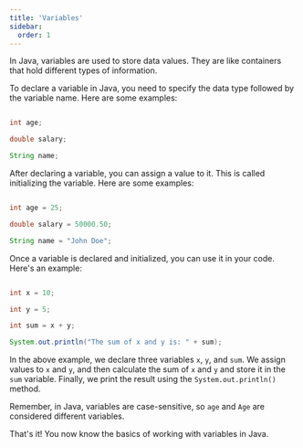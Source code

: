 ```yaml
---
title: 'Variables'
sidebar:
  order: 1
---
```


 

In Java, variables are used to store data values. They are like containers that hold different types of information. 





To declare a variable in Java, you need to specify the data type followed by the variable name. Here are some examples:



```java

int age;

double salary;

String name;

```





After declaring a variable, you can assign a value to it. This is called initializing the variable. Here are some examples:



```java

int age = 25;

double salary = 50000.50;

String name = "John Doe";

```





Once a variable is declared and initialized, you can use it in your code. Here's an example:



```java

int x = 10;

int y = 5;

int sum = x + y;

System.out.println("The sum of x and y is: " + sum);

```



In the above example, we declare three variables `x`, `y`, and `sum`. We assign values to `x` and `y`, and then calculate the sum of `x` and `y` and store it in the `sum` variable. Finally, we print the result using the `System.out.println()` method.



Remember, in Java, variables are case-sensitive, so `age` and `Age` are considered different variables.



That's it! You now know the basics of working with variables in Java.
